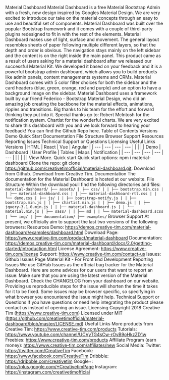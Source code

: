 Material Dashboard Material Dashboard is a free Material Bootstrap Admin with a fresh, new design inspired by Googles Material Design. We are very excited to introduce our take on the material concepts through an easy to use and beautiful set of components. Material Dashboard was built over the popular Bootstrap framework and it comes with a couple of third-party plugins redesigned to fit in with the rest of the elements. Material Dashboard makes use of light, surface and movement. The general layout resembles sheets of paper following multiple different layers, so that the depth and order is obvious. The navigation stays mainly on the left sidebar and the content is on the right inside the main panel. This product came as a result of users asking for a material dashboard after we released our successful Material Kit. We developed it based on your feedback and it is a powerful bootstrap admin dashboard, which allows you to build products like admin panels, content managements systems and CRMs. Material Dashboard comes with 5 color filter choices for both the sidebar and the card headers (blue, green, orange, red and purple) and an option to have a background image on the sidebar. Material Dashboard uses a framework built by our friend Federico - Bootstrap Material Design, who did an amazing job creating the backbone for the material effects, animations, ripples and transitions. Big thanks to his team for the effort and forward thinking they put into it. Special thanks go to: Robert McIntosh for the notification system. Chartist for the wonderful charts. We are very excited to share this dashboard with you and we look forward to hearing your feedback! You can find the Github Repo here. Table of Contents Versions Demo Quick Start Documentation File Structure Browser Support Resources Reporting Issues Technical Support or Questions Licensing Useful Links Versions | HTML | React | Vue | Angular | | --- | --- | --- | --- | | | | | Demo | Dashboard | User Profile | Tables | Maps | Notification | | --- | --- | --- | --- | --- | | | | | | View More. Quick start Quick start options: npm i material-dashboard Clone the repo: git clone https://github.com/creativetimofficial/material-dashboard.git. Download from Github. Download from Creative Tim. Documentation The documentation for the Material Dashboard is hosted at our website. File Structure Within the download youll find the following directories and files: ``` material-dashboard/ ├── assets/ | ├── css/ | | ├── bootstrap.min.css | | ├── material-dashboard.css | | ├── material-dashboard-rtl.css | | └── demo.css | ├── js/ | | ├── bootstrap-notify.js | | ├── bootstrap.min.js | | ├── chartist.min.js | | ├── demo.js | | ├── jquery-3.1.0.min.js | | ├── material-dashboard.js | | └── material.min.js | ├── sass/ | | ├── md | | └── material-dashboard.scss | └── img/ | ├── documentation/ ├── examples/ ``` Browser Support At present, we officially aim to support the last two versions of the following browsers: Resources Demo: https://demos.creative-tim.com/material-dashboard/examples/dashboard.html Download Page: https://www.creative-tim.com/product/material-dashboard Documentation: https://demos.creative-tim.com/material-dashboard/docs/2.0/getting-started/introduction.html License Agreement: https://www.creative-tim.com/license Support: https://www.creative-tim.com/contact-us Issues: Github Issues Page Material Kit - For Front End Development Reporting Issues We use GitHub Issues as the official bug tracker for the Material Dashboard. Here are some advices for our users that want to report an issue: Make sure that you are using the latest version of the Material Dashboard. Check the CHANGELOG from your dashboard on our website. Providing us reproducible steps for the issue will shorten the time it takes for it to be fixed. Some issues may be browser specific, so specifying in what browser you encountered the issue might help. Technical Support or Questions If you have questions or need help integrating the product please contact us instead of opening an issue. Licensing Copyright 2018 Creative Tim (https://www.creative-tim.com) Licensed under MIT (https://github.com/creativetimofficial/material-dashboard/blob/master/LICENSE.md) Useful Links More products from Creative Tim: https://www.creative-tim.com/products Tutorials: https://www.youtube.com/channel/UCVyTG4sCw-rOvB9oHkzZD1w Freebies: https://www.creative-tim.com/products Affiliate Program (earn money): https://www.creative-tim.com/affiliates/new Social Media: Twitter: https://twitter.com/CreativeTim Facebook: https://www.facebook.com/CreativeTim Dribbble: https://dribbble.com/creativetim Google+: https://plus.google.com/+CreativetimPage Instagram: https://instagram.com/creativetimofficial
